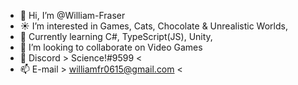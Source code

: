 - 👋 Hi, I’m @William-Fraser
- :sunny:  I’m interested in Games, Cats, Chocolate & Unrealistic Worlds, 
- 🌱 Currently learning C#, TypeScript(JS), Unity, 
- :palms_up_together:  I’m looking to collaborate on Video Games
- :space_invader: Discord > Science!#9599 <
- 📫 E-mail > williamfr0615@gmail.com <

<!---
William-Fraser/William-Fraser is a ✨ special ✨ repository because its `README.md` (this file) appears on your GitHub profile.
You can click the Preview link to take a look at your changes.
--->
